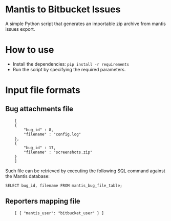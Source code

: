 # Mantis to Bitbucket Issues

A simple Python script that generates an importable zip archive from mantis issues export.

# How to use
* Install the dependencies:
```pip install -r requirements```
* Run the script by specifying the required parameters.

# Input file formats
## Bug attachments file
```
    [
	{
		"bug_id" : 8,
		"filename" : "config.log"
	},
	{
		"bug_id" : 17,
		"filename" : "screenshots.zip"
	}
	]
```

Such file can be retrieved by executing the following SQL command against the Mantis database:
```
SELECT bug_id, filename FROM mantis_bug_file_table;
```

## Reporters mapping file
```
    [ { "mantis_user": "bitbucket_user" } ]
```